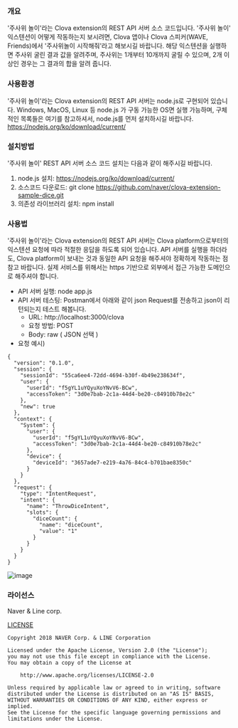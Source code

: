 ### 개요 
'주사위 놀이'라는 Clova extension의 REST API 서버 소스 코드입니다. '주사위 놀이' 익스텐션이 어떻게 작동하는지 보시려면, Clova 앱이나 Clova 스피커(WAVE, Friends)에서 '주사위놀이 시작해줘'라고 해보시길 바랍니다. 해당 익스텐션을 실행하면 주사위 굴린 결과 값을 알려주며, 주사위는 1개부터 10개까지 굴릴 수 있으며, 2개 이상인 경우는 그 결과의 합을 알려 줍니다. 

### 사용환경
'주사위 놀이'라는 Clova extension의 REST API 서버는 node.js로 구현되어 있습니다.  Windows, MacOS, Linux 등 node.js 가 구동 가능한 OS면 실행 가능하며, 구체적인 목록들은 여기를 참고하셔서, node.js를 먼저 설치하시길 바랍니다. https://nodejs.org/ko/download/current/

### 설치방법
'주사위 놀이' REST API 서버 소스 코드 설치는 다음과 같이 해주시길 바랍니다.
1) node.js 설치: https://nodejs.org/ko/download/current/
2) 소스코드 다운로드: git clone  https://github.com/naver/clova-extension-sample-dice.git 
3) 의존성 라이브러리 설치: npm install 

### 사용법 
'주사위 놀이'라는 Clova extension의 REST API 서버는 Clova platform으로부터의 익스텐션 요청에 따라 적절한 응답을 하도록 되어 있습니다. API 서버를 실행을 하더라도, Clova platform이 보내는 것과 동일한 API 요청을 해주셔야 정확하게 작동하는 점 참고 바랍니다. 실제 서비스를 위해서는 https 기반으로 외부에서 접근 가능한 도메인으로 해주셔야 합니다.
- API 서버 실행: node app.js 
- API 서버 테스팅: Postman에서 아래와 같이 json Request를 전송하고 json이 리턴되는지 테스트 해봅니다.
	- URL: http://localhost:3000/clova
	- 요청 방법: POST 
	- Body: raw ( JSON 선택 ) 
- 요청 예시)
```
{
  "version": "0.1.0",
  "session": {
    "sessionId": "55ca6ee4-72dd-4694-b30f-4b49e238634f",
    "user": {
      "userId": "f5gYL1uYQyuXoYNvV6-BCw",
      "accessToken": "3d0e7bab-2c1a-44d4-be20-c84910b78e2c"
    },
    "new": true
  },
  "context": {
    "System": {
      "user": {
        "userId": "f5gYL1uYQyuXoYNvV6-BCw",
        "accessToken": "3d0e7bab-2c1a-44d4-be20-c84910b78e2c"
      },
      "device": {
        "deviceId": "3657ade7-e219-4a76-84c4-b701bae8350c"
      }
    }
  },
  "request": {
    "type": "IntentRequest",
    "intent": {
      "name": "ThrowDiceIntent",
      "slots": {
        "diceCount": {
          "name": "diceCount",
          "value": "1"
        }
      }
    }
  }
}
```

![image](http://static.naver.net/clova/service/native_extensions/example/dice.png)

### 라이선스
Naver & Line corp.

[LICENSE](https://github.com/naver/clova-extension-sample-dice/blob/github-public/LICENSE)

```
Copyright 2018 NAVER Corp. & LINE Corporation

Licensed under the Apache License, Version 2.0 (the "License");
you may not use this file except in compliance with the License.
You may obtain a copy of the License at

    http://www.apache.org/licenses/LICENSE-2.0

Unless required by applicable law or agreed to in writing, software
distributed under the License is distributed on an "AS IS" BASIS,
WITHOUT WARRANTIES OR CONDITIONS OF ANY KIND, either express or implied.
See the License for the specific language governing permissions and
limitations under the License.
```


